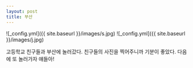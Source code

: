 ```yaml
---
layout: post
title: 부산
---
```



![_config.yml]({{ site.baseurl }}/images/s.jpg)
![_config.yml]({{ site.baseurl }}/images/j.jpg)

고등학교 친구들과 부산에 놀러갔다.
친구들의 사진을 찍어주니까 기분이 좋았다.
다음에 또 놀러가자 얘들아!

